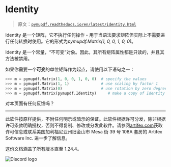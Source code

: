 # Identity

> 原文：[`pymupdf.readthedocs.io/en/latest/identity.html`](https://pymupdf.readthedocs.io/en/latest/identity.html)

Identity 是一个矩阵，它不执行任何操作 - 用于当语法要求矩阵但实际上不需要进行任何转换时使用。它的形式为*pymupdf.Matrix(1, 0, 0, 1, 0, 0)*。

Identity 是一个常量，“不可变”对象。因此，其所有矩阵属性都是只读的，并且其方法被禁用。

如果你需要一个**可变**的单位矩阵作为起点，请使用以下语句之一：

```py
>>> m = pymupdf.Matrix(1, 0, 0, 1, 0, 0)  # specify the values
>>> m = pymupdf.Matrix(1, 1)              # use scaling by factor 1
>>> m = pymupdf.Matrix(0)                 # use rotation by zero degrees
>>> m = pymupdf.Matrix(pymupdf.Identity)     # make a copy of Identity 
```

对本页面有任何反馈吗？

* * *

此软件按原样提供，不附任何明示或暗示的保证。此软件根据许可分发，除非根据许可条款明确授权，否则不得复制、修改或分发此软件。请参阅[artifex.com](https://www.artifex.com?utm_source=rtd-pymupdf&utm_medium=rtd&utm_content=footer-link)获取许可信息或联系美国加利福尼亚州旧金山市 Mesa 街 39 号 108A 套房的 Artifex Software Inc. 进一步了解信息。

这份文档涵盖了所有版本直至 1.24.4。

![Discord logo](https://discord.gg/TSpYGBW4eq)
